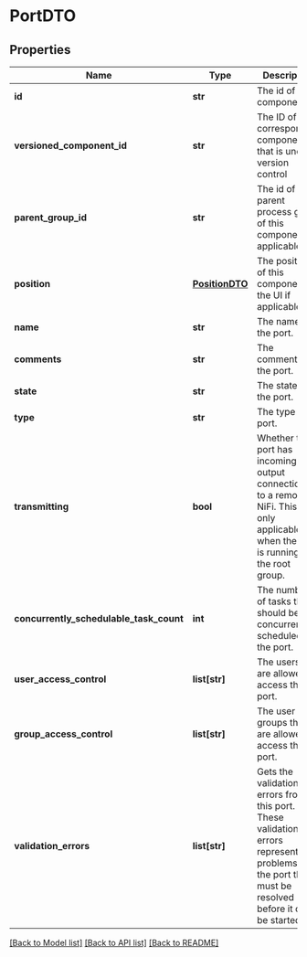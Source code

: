 # PortDTO

## Properties
Name | Type | Description | Notes
------------ | ------------- | ------------- | -------------
**id** | **str** | The id of the component. | [optional] 
**versioned_component_id** | **str** | The ID of the corresponding component that is under version control | [optional] 
**parent_group_id** | **str** | The id of parent process group of this component if applicable. | [optional] 
**position** | [**PositionDTO**](PositionDTO.md) | The position of this component in the UI if applicable. | [optional] 
**name** | **str** | The name of the port. | [optional] 
**comments** | **str** | The comments for the port. | [optional] 
**state** | **str** | The state of the port. | [optional] 
**type** | **str** | The type of port. | [optional] 
**transmitting** | **bool** | Whether the port has incoming or output connections to a remote NiFi. This is only applicable when the port is running in the root group. | [optional] 
**concurrently_schedulable_task_count** | **int** | The number of tasks that should be concurrently scheduled for the port. | [optional] 
**user_access_control** | **list[str]** | The users that are allowed to access the port. | [optional] 
**group_access_control** | **list[str]** | The user groups that are allowed to access the port. | [optional] 
**validation_errors** | **list[str]** | Gets the validation errors from this port. These validation errors represent the problems with the port that must be resolved before it can be started. | [optional] 

[[Back to Model list]](../nifiDocs.md#documentation-for-models) [[Back to API list]](../nifiDocs.md#documentation-for-api-endpoints) [[Back to README]](../nifiDocs.md)


